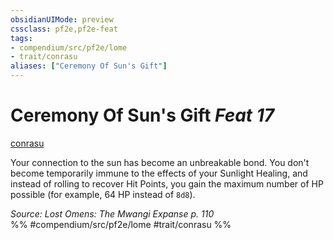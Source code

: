 ```yaml
---
obsidianUIMode: preview
cssclass: pf2e,pf2e-feat
tags:
- compendium/src/pf2e/lome
- trait/conrasu
aliases: ["Ceremony Of Sun's Gift"]
---
```

# Ceremony Of Sun's Gift  *Feat 17*  
[conrasu](rules/traits/conrasu-loag.md "Conrasu Ancestry & Heritage Trait")  


Your connection to the sun has become an unbreakable bond. You don't become temporarily immune to the effects of your Sunlight Healing, and instead of rolling to recover Hit Points, you gain the maximum number of HP possible (for example, 64 HP instead of `8d8`).

*Source: Lost Omens: The Mwangi Expanse p. 110*  
%% #compendium/src/pf2e/lome #trait/conrasu %%